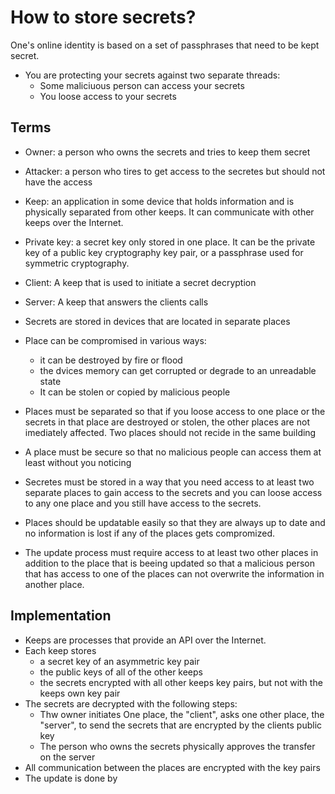 # How to store secrets?

One's online identity is based on a set of passphrases that need to be kept secret.

* You are protecting your secrets against two separate threads:
  * Some maliciuous person can access your secrets
  * You loose access to your secrets

## Terms

* Owner: a person who owns the secrets and tries to keep them secret
* Attacker: a person who tires to get access to the secretes but should not have the access
* Keep: an application in some device that holds information and is physically separated from other keeps. It can communicate with other keeps over the Internet.
* Private key: a secret key only stored in one place. It can be the private key of a public key cryptography key pair, or a passphrase used for symmetric cryptography.
* Client: A keep that is used to initiate a secret decryption
* Server: A keep that answers the clients calls


* Secrets are stored in devices that are located in separate places
* Place can be compromised in various ways:
  * it can be destroyed by fire or flood
  * the dvices memory can get corrupted or degrade to an unreadable state
  * It can be stolen or copied by malicious people


* Places must be separated so that if you loose access to one place or the secrets in that place are destroyed or stolen, the other places are not imediately affected. Two places should not recide in the same building
* A place must be secure so that no malicious people can access them at least without you noticing

* Secretes must be stored in a way that you need access to at least two separate places to gain access to the secrets and you can loose access to any one place and you still have access to the secrets.
* Places should be updatable easily so that they are always up to date and no information is lost if any of the places gets compromized.
* The update process must require access to at least two other places in addition to the place that is beeing updated so that a malicious person that has access to one of the places can not overwrite the information in another place.


## Implementation
* Keeps are processes that provide an API over the Internet.
* Each keep stores
  * a secret key of an asymmetric key pair
  * the public keys of all of the other keeps
  * the secrets encrypted with all other keeps key pairs, but not with the keeps own key pair
* The secrets are decrypted with the following steps:
  * Thw owner initiates One place, the "client", asks one other place, the "server", to send the secrets that are encrypted by the clients public key
  * The person who owns the secrets physically approves the transfer on the server
* All communication between the places are encrypted with the key pairs
* The update is done by
